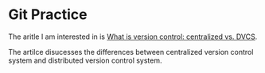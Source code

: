 # Git Practice
The aritle I am interested in is [What is version control: centralized vs. DVCS](./https://www.atlassian.com/blog/software-teams/version-control-centralized-dvcs).

The artilce disucesses the differences between centralized version control system and distributed version control system.

